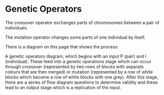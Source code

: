 # Genetic Operators 

The crossover operator exchanges parts of chromosomes between a pair of individuals.

The mutation operator changes some parts of one individual by itself. 

There is a diagram on this page that shows the process:

A genetic operators diagram, which begins with an input P (pair) and I (individual). These feed into a genetic operations stage which can occur through crossover (represented by two rows of blocks with separate colours that are then merged) or mutation (represented by a row of white blocks which become a row of white blocks with one grey). After this stage, there are a series of flow diagram questions to determine validity and these lead to an output stage which is a replication of the input. 
